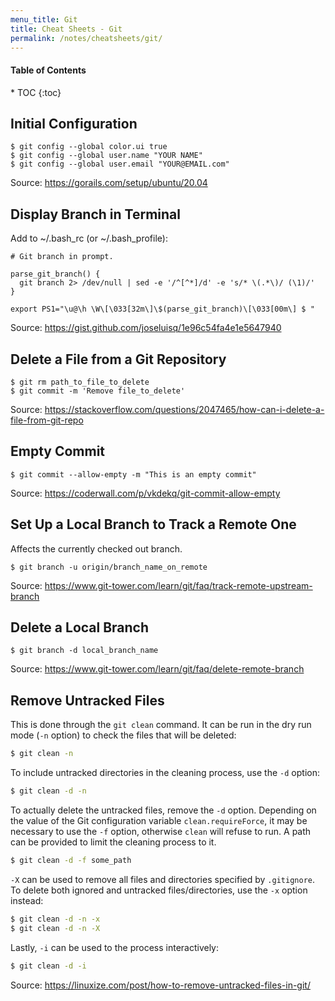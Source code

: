 ```yaml
---
menu_title: Git
title: Cheat Sheets - Git
permalink: /notes/cheatsheets/git/
---
```


<h4>Table of Contents</h4>
* TOC
{:toc}

## Initial Configuration

```shell
$ git config --global color.ui true
$ git config --global user.name "YOUR NAME"
$ git config --global user.email "YOUR@EMAIL.com"
```

Source: https://gorails.com/setup/ubuntu/20.04

## Display Branch in Terminal

Add to ~/.bash_rc (or ~/.bash_profile):

```shell
# Git branch in prompt.

parse_git_branch() {
  git branch 2> /dev/null | sed -e '/^[^*]/d' -e 's/* \(.*\)/ (\1)/'
}

export PS1="\u@\h \W\[\033[32m\]\$(parse_git_branch)\[\033[00m\] $ "
```

Source: https://gist.github.com/joseluisq/1e96c54fa4e1e5647940

## Delete a File from a Git Repository

```shell
$ git rm path_to_file_to_delete
$ git commit -m 'Remove file_to_delete'
```

Source: https://stackoverflow.com/questions/2047465/how-can-i-delete-a-file-from-git-repo

## Empty Commit 

```shell
$ git commit --allow-empty -m "This is an empty commit"
```

Source: https://coderwall.com/p/vkdekq/git-commit-allow-empty

## Set Up a Local Branch to Track a Remote One

Affects the currently checked out branch.

```shell
$ git branch -u origin/branch_name_on_remote
```

Source: https://www.git-tower.com/learn/git/faq/track-remote-upstream-branch

## Delete a Local Branch

```shell
$ git branch -d local_branch_name
```

Source: https://www.git-tower.com/learn/git/faq/delete-remote-branch

## Remove Untracked Files

This is done through the `git clean` command. It can be run in the dry run mode (`-n` option) to check the files that will be deleted:

```bash
$ git clean -n
```

To include untracked directories in the cleaning process, use the `-d` option:

```bash
$ git clean -d -n
```

To actually delete the untracked files, remove the `-d` option. Depending on the value of the Git configuration variable `clean.requireForce`, it may be necessary to use the `-f` option, otherwise `clean` will refuse to run. A path can be provided to limit the cleaning process to it.

```bash
$ git clean -d -f some_path
```

`-X` can be used to remove all files and directories specified by `.gitignore`. To delete both ignored and untracked files/directories, use the `-x` option instead:

```bash
$ git clean -d -n -x
$ git clean -d -n -X
```

Lastly, `-i` can be used to the process interactively:

```bash
$ git clean -d -i
```

Source: https://linuxize.com/post/how-to-remove-untracked-files-in-git/
